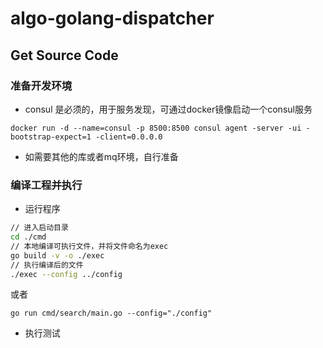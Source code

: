 # algo-golang-dispatcher

## Get Source Code

### 准备开发环境
- consul 是必须的，用于服务发现，可通过docker镜像启动一个consul服务
```
docker run -d --name=consul -p 8500:8500 consul agent -server -ui -bootstrap-expect=1 -client=0.0.0.0
```

- 如需要其他的库或者mq环境，自行准备

### 编译工程并执行
- 运行程序
```bash
// 进入启动目录
cd ./cmd
// 本地编译可执行文件，并将文件命名为exec
go build -v -o ./exec
// 执行编译后的文件
./exec --config ../config
```
或者
```
go run cmd/search/main.go --config="./config"
```

- 执行测试
```bash

```

